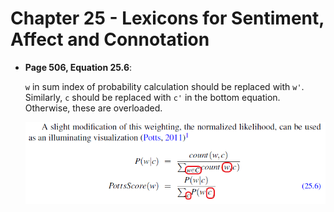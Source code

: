 # Chapter 25 - Lexicons for Sentiment, Affect and Connotation

- **Page 506, Equation 25.6**:

    `w` in sum index of probability calculation should be replaced with `w'`. Similarly, `c` should be replaced with `c'` in the bottom equation. Otherwise, these are overloaded.

    ![image](images/equation25.6.png)
